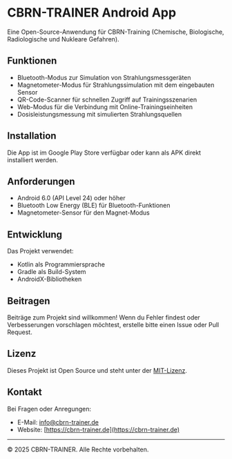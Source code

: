 # CBRN-TRAINER Android App

Eine Open-Source-Anwendung für CBRN-Training (Chemische, Biologische, Radiologische und Nukleare Gefahren).

## Funktionen

- Bluetooth-Modus zur Simulation von Strahlungsmessgeräten
- Magnetometer-Modus für Strahlungssimulation mit dem eingebauten Sensor
- QR-Code-Scanner für schnellen Zugriff auf Trainingsszenarien
- Web-Modus für die Verbindung mit Online-Trainingseinheiten
- Dosisleistungsmessung mit simulierten Strahlungsquellen

## Installation

Die App ist im Google Play Store verfügbar oder kann als APK direkt installiert werden.

## Anforderungen

- Android 6.0 (API Level 24) oder höher
- Bluetooth Low Energy (BLE) für Bluetooth-Funktionen
- Magnetometer-Sensor für den Magnet-Modus

## Entwicklung

Das Projekt verwendet:
- Kotlin als Programmiersprache
- Gradle als Build-System
- AndroidX-Bibliotheken

## Beitragen

Beiträge zum Projekt sind willkommen! Wenn du Fehler findest oder Verbesserungen vorschlagen möchtest, erstelle bitte einen Issue oder Pull Request.

## Lizenz

Dieses Projekt ist Open Source und steht unter der [MIT-Lizenz](LICENSE).

## Kontakt

Bei Fragen oder Anregungen:
- E-Mail: info@cbrn-trainer.de
- Website: [https://cbrn-trainer.de](https://cbrn-trainer.de)

---

© 2025 CBRN-TRAINER. Alle Rechte vorbehalten.
